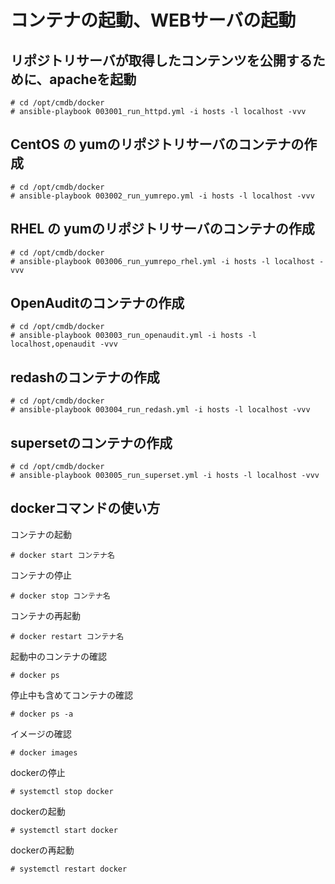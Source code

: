 # コンテナの起動、WEBサーバの起動

## リポジトリサーバが取得したコンテンツを公開するために、apacheを起動
```
# cd /opt/cmdb/docker
# ansible-playbook 003001_run_httpd.yml -i hosts -l localhost -vvv
```

## CentOS の yumのリポジトリサーバのコンテナの作成
```
# cd /opt/cmdb/docker
# ansible-playbook 003002_run_yumrepo.yml -i hosts -l localhost -vvv
```

## RHEL の yumのリポジトリサーバのコンテナの作成
```
# cd /opt/cmdb/docker
# ansible-playbook 003006_run_yumrepo_rhel.yml -i hosts -l localhost -vvv
```

## OpenAuditのコンテナの作成
```
# cd /opt/cmdb/docker
# ansible-playbook 003003_run_openaudit.yml -i hosts -l localhost,openaudit -vvv
```

## redashのコンテナの作成
```
# cd /opt/cmdb/docker
# ansible-playbook 003004_run_redash.yml -i hosts -l localhost -vvv
```
## supersetのコンテナの作成
```
# cd /opt/cmdb/docker
# ansible-playbook 003005_run_superset.yml -i hosts -l localhost -vvv
```

## dockerコマンドの使い方

コンテナの起動
```
# docker start コンテナ名
```

コンテナの停止
```
# docker stop コンテナ名
```

コンテナの再起動
```
# docker restart コンテナ名
```

起動中のコンテナの確認
```
# docker ps
```

停止中も含めてコンテナの確認
```
# docker ps -a
```

イメージの確認
```
# docker images
```

dockerの停止
```
# systemctl stop docker
```

dockerの起動
```
# systemctl start docker
```

dockerの再起動
```
# systemctl restart docker
```

